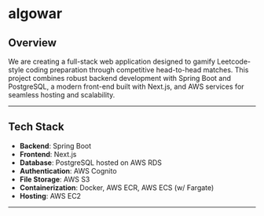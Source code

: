 # algowar

## Overview
We are creating a full-stack web application designed to gamify Leetcode-style coding preparation through competitive head-to-head matches. This project combines robust backend development with Spring Boot and PostgreSQL, a modern front-end built with Next.js, and AWS services for seamless hosting and scalability.

---

## Tech Stack

- **Backend**: Spring Boot
- **Frontend**: Next.js
- **Database**: PostgreSQL hosted on AWS RDS
- **Authentication**: AWS Cognito
- **File Storage**: AWS S3
- **Containerization**: Docker, AWS ECR, AWS ECS (w/ Fargate)
- **Hosting**: AWS EC2

---

